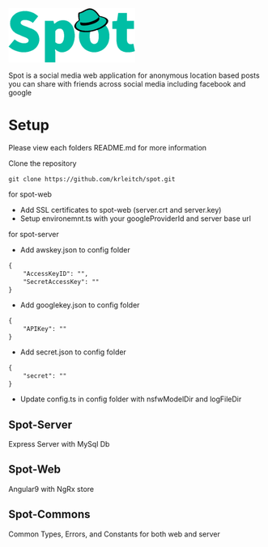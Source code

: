 <img src="./spot-web/src/assets/images/logo_v7_transparent.png" alt="spot" width="250"/>

Spot is a social media web application for anonymous location based posts you can share with friends across social media including facebook and google

# Setup

Please view each folders README.md for more information

Clone the repository
```
git clone https://github.com/krleitch/spot.git
```

for spot-web
- Add SSL certificates to spot-web (server.crt and server.key)
- Setup environemnt.ts with your googleProviderId and server base url

for spot-server
- Add awskey.json to config folder
```
{
    "AccessKeyID": "",
    "SecretAccessKey": ""
}
```
- Add googlekey.json to config folder
```
{
    "APIKey": ""
}
```
- Add secret.json to config folder
```
{
    "secret": ""
}
```
- Update config.ts in config folder with nsfwModelDir and logFileDir

## Spot-Server
Express Server with MySql Db

## Spot-Web
Angular9 with NgRx store
## Spot-Commons
Common Types, Errors, and Constants for both web and server